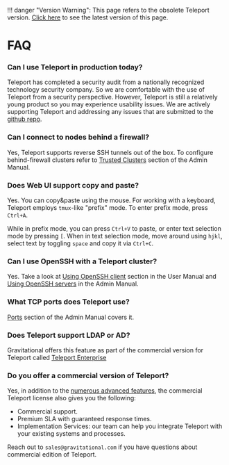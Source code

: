 !!! danger "Version Warning":
    This page refers to the obsolete Teleport version.
    [Click here](../faq) to see the latest version of this page.

# FAQ

### Can I use Teleport in production today?

Teleport has completed a security audit from a nationally recognized technology security company. 
So we are comfortable with the use of Teleport from a security perspective. However, Teleport 
is still a relatively young product so you may experience usability issues. We are actively 
supporting Teleport and addressing any issues that are submitted to the [github repo](https://github.com/gravitational/teleport).

### Can I connect to nodes behind a firewall?

Yes, Teleport supports reverse SSH tunnels out of the box. To configure behind-firewall clusters
refer to [Trusted Clusters](admin-guide.md#trusted-clusters) section of the Admin Manual.

### Does Web UI support copy and paste?

Yes. You can copy&paste using the mouse. For working with a keyboard, Teleport employs `tmux`-like
"prefix" mode. To enter prefix mode, press `Ctrl+A`.

While in prefix mode, you can press `Ctrl+V` to paste, or enter text selection mode by pressing `[`.
When in text selection mode, move around using `hjkl`, select text by toggling `space` and copy
it via `Ctrl+C`.

### Can I use OpenSSH with a Teleport cluster?

Yes. Take a look at [Using OpenSSH client](user-manual.md##using-teleport-with-openssh) section in the User Manual
and [Using OpenSSH servers](admin-guide.md) in the Admin Manual.

### What TCP ports does Teleport use?

[Ports](admin-guide.md#ports) section of the Admin Manual covers it.

### Does Teleport support LDAP or AD?

Gravitational offers this feature as part of the commercial version for Teleport called
[Teleport Enterprise](enterprise.md#rbac)

### Do you offer a commercial version of Teleport?

Yes, in addition to the [numerous advanced features](enterprise.md), the commercial Teleport license 
also gives you the following:

* Commercial support.
* Premium SLA with guaranteed response times.
* Implementation Services: our team can help you integrate Teleport with your
  existing systems and processes.

Reach out to `sales@gravitational.com` if you have questions about commercial edition of Teleport.
